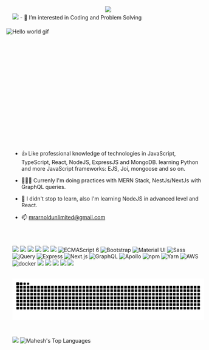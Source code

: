 <div align="center">
 <img src="https://readme-typing-svg.herokuapp.com/?lines=👋+Hi,+I’m+Abdujalol+Nabijonov;Andy+for+sure+:)&color=cyan&center=true" />
</div>
<!-- <img align="center" src="https://pbs.twimg.com/profile_banners/1951820972/1611850287/1080x360" /> -->
<img  src="https://img.shields.io/youtube/channel/subscribers/UCBI6_Pnm_tBbcRiRGjXLl3w?label=SUBSCRIBERS&logo=Youtube&style=for-the-badge"/>
<img style="margin:20px;"  align="right" alt="Hello world gif" src="https://miro.medium.com/v2/resize:fit:1080/format:webp/1*vBi4Ycgdn5t3lu2SvQXuog.gif" height="300" width="500" />
- 👀 I’m interested in Coding and Problem Solving

- 👍 Like professional knowledge of technologies in JavaScript, TypeScript, React, NodeJS, ExpressJS and MongoDB. learning  Python and more JavaScript frameworks: EJS, Joi, mongoose and so on.

- 👨🏻‍💻 Currenly I'm doing  practices with MERN Stack, NestJs/NextJs with GraphQL queries.

- 🌱 I didn't stop to learn, also I'm learning NodeJS in advanced level and React.
- 📫 mrarnoldunlimited@gmail.com


 <br  />
 <p style="margin-top:30px">
 <img src="https://media.giphy.com/media/IdyAQJVN2kVPNUrojM/giphy.gif" width="50"> <img src="https://media.giphy.com/media/XAxylRMCdpbEWUAvr8/giphy.gif" width="50"/> 
 <img src="https://media.giphy.com/media/fsEaZldNC8A1PJ3mwp/giphy.gif" width="50"> <img src="https://media.giphy.com/media/ln7z2eWriiQAllfVcn/giphy.gif" width="50" /> 
 <img src="https://cdn.worldvectorlogo.com/logos/typescript.svg" width="50"> <img src="https://media.giphy.com/media/eNAsjO55tPbgaor7ma/giphy.gif" width="50"/>
 <img src="https://github.com/get-icon/geticon/raw/master/icons/es6.svg" alt="ECMAScript 6" width="50" />
 <img src="https://github.com/get-icon/geticon/raw/master/icons/bootstrap.svg" alt="Bootstrap" width="50">
 <img src="https://github.com/get-icon/geticon/raw/master/icons/material-ui.svg" alt="Material UI" width="50">
 <img src="https://github.com/get-icon/geticon/raw/master/icons/sass.svg" alt="Sass" width="50">
 <img src="https://github.com/get-icon/geticon/raw/master/icons/jquery-icon.svg" alt="jQuery" width="50"/>
 <img src="https://github.com/get-icon/geticon/raw/master/icons/express.svg" alt="Express" width="50">
 <img src="https://github.com/get-icon/geticon/raw/master/icons/nextjs-icon.svg" alt="Next.js" width="50">
 <img src="https://github.com/get-icon/geticon/raw/master/icons/graphql.svg" alt="GraphQL" width="50">
 <img src="https://github.com/get-icon/geticon/raw/master/icons/apollostack.svg" alt="Apollo" width="50">
 <img src="https://github.com/get-icon/geticon/raw/master/icons/npm.svg" alt="npm" width="50">
 <img src="https://github.com/get-icon/geticon/raw/master/icons/yarn.svg" alt="Yarn" width="50">
 <img src="https://github.com/get-icon/geticon/raw/master/icons/aws.svg" alt="AWS" width="50">
 <img src="https://github.com/get-icon/geticon/raw/master/icons/docker-icon.svg" alt="docker" width="50">
 <img src="https://cdn.icon-icons.com/icons2/2415/PNG/512/redux_original_logo_icon_146365.png" width="50"> <img src="https://media.giphy.com/media/kdFc8fubgS31b8DsVu/giphy.gif" width="50"/>
 <img src="https://media.giphy.com/media/Ri2TUcKlaOcaDBxFpY/giphy.gif" width="50"> <img src="https://cdn.icon-icons.com/icons2/2415/PNG/512/mongodb_original_wordmark_logo_icon_146425.png" width="50"/>
 <img src="https://media.giphy.com/media/LMt9638dO8dftAjtco/giphy.gif" width="50"/>
 </p>
 <br /> 
 
<picture>
  <source media="(prefers-color-scheme: dark)" srcset="https://raw.githubusercontent.com/AbdujalolNabijonov/mygithub/output/github-contribution-grid-snake-dark.svg">
  <source media="(prefers-color-scheme: light)" srcset="https://raw.githubusercontent.com/AbdujalolNabijonov/mygithub/output/github-contribution-grid-snake.svg">
  <img alt="github contribution grid snake animation" src="https://raw.githubusercontent.com/AbdujalolNabijonov/mygithub/output/github-contribution-grid-snake.svg">
</picture>
<br/>
<p style="margin-top:40px">
<img src='https://github-readme-stats.vercel.app/api?username=AbdujalolNabijonov&show_icons=true&theme=radical'/>
<img width="48%" alt="Mahesh's Top Languages" src="https://github-readme-stats.vercel.app/api/top-langs/?username=AbdujalolNabijonov&langs_count=8&count_private=true&layout=compact&theme=chartreuse-dark&hide_border=false&bg_color=0D1117" />
</p>
<!---
AbdujalolAndy/AbdujalolAndy is a ✨ special ✨ repository because its `README.md` (this file) appears on your GitHub profile.
You can click the Preview link to take a look at your changes.
--->
